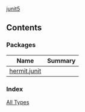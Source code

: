 [junit5](./index.md)

## Contents

### Packages

| Name | Summary |
|---|---|
| [hermit.junit](autoreset.junit/index.md) |  |

### Index

[All Types](alltypes/index.md)
